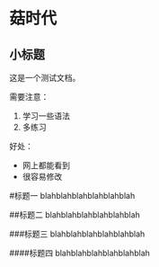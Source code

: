 菇时代
========

小标题
------

这是一个测试文档。

需要注意：
1.  学习一些语法
2.  多练习

好处：
+ 网上都能看到
+ 很容易修改

#标题一
blahblahblahblahblahblah

##标题二
blahblahblahblahblahblah

###标题三
blahblahblahblahblahblah

####标题四
blahblahblahblahblahblah
